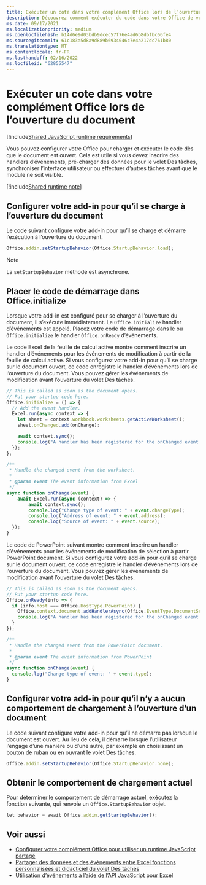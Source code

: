 ```yaml
---
title: Exécuter un cote dans votre complément Office lors de l’ouverture du document
description: Découvrez comment exécuter du code dans votre Office de votre add-in à l’ouverture du document.
ms.date: 09/17/2021
ms.localizationpriority: medium
ms.openlocfilehash: b14d6e9d03bdb9dcec57f76e4ad6b8dbfbc66fe4
ms.sourcegitcommit: 61c183a5d8a9d889b6934046c7e4a217dc761b80
ms.translationtype: MT
ms.contentlocale: fr-FR
ms.lasthandoff: 02/16/2022
ms.locfileid: "62855547"
---
```

# <a name="run-code-in-your-office-add-in-when-the-document-opens"></a>Exécuter un cote dans votre complément Office lors de l’ouverture du document

[!include[Shared JavaScript runtime requirements](../includes/shared-runtime-requirements-note.md)]

Vous pouvez configurer votre Office pour charger et exécuter le code dès que le document est ouvert. Cela est utile si vous devez inscrire des handlers d’événements, pré-charger des données pour le volet Des tâches, synchroniser l’interface utilisateur ou effectuer d’autres tâches avant que le module ne soit visible.

[!include[Shared runtime note](../includes/note-requires-shared-runtime.md)]

## <a name="configure-your-add-in-to-load-when-the-document-opens"></a>Configurer votre add-in pour qu’il se charge à l’ouverture du document

Le code suivant configure votre add-in pour qu’il se charge et démarre l’exécution à l’ouverture du document.

```JavaScript
Office.addin.setStartupBehavior(Office.StartupBehavior.load);
```

> [!NOTE]
> La `setStartupBehavior` méthode est asynchrone.

## <a name="place-startup-code-in-officeinitialize"></a>Placer le code de démarrage dans Office.initialize

Lorsque votre add-in est configuré pour se charger à l’ouverture du document, il s’exécute immédiatement. Le `Office.initialize` handler d’événements est appelé. Placez votre code de démarrage dans le ou `Office.initialize` le handler `Office.onReady` d’événements.

Le code Excel de la feuille de calcul active montre comment inscrire un handler d’événements pour les événements de modification à partir de la feuille de calcul active. Si vous configurez votre add-in pour qu’il se charge sur le document ouvert, ce code enregistre le handler d’événements lors de l’ouverture du document. Vous pouvez gérer les événements de modification avant l’ouverture du volet Des tâches.

```JavaScript
// This is called as soon as the document opens.
// Put your startup code here.
Office.initialize = () => {
  // Add the event handler.
  Excel.run(async context => {
    let sheet = context.workbook.worksheets.getActiveWorksheet();
    sheet.onChanged.add(onChange);

    await context.sync();
    console.log("A handler has been registered for the onChanged event.");
  });
};

/**
 * Handle the changed event from the worksheet.
 *
 * @param event The event information from Excel
 */
async function onChange(event) {
    await Excel.run(async (context) => {    
        await context.sync();
        console.log("Change type of event: " + event.changeType);
        console.log("Address of event: " + event.address);
        console.log("Source of event: " + event.source);
  });
}
```

Le code de PowerPoint suivant montre comment inscrire un handler d’événements pour les événements de modification de sélection à partir PowerPoint document. Si vous configurez votre add-in pour qu’il se charge sur le document ouvert, ce code enregistre le handler d’événements lors de l’ouverture du document. Vous pouvez gérer les événements de modification avant l’ouverture du volet Des tâches.

```JavaScript
// This is called as soon as the document opens.
// Put your startup code here.
Office.onReady(info => {
  if (info.host === Office.HostType.PowerPoint) {
    Office.context.document.addHandlerAsync(Office.EventType.DocumentSelectionChanged, onChange);
    console.log("A handler has been registered for the onChanged event.");
  }
});

/**
 * Handle the changed event from the PowerPoint document.
 *
 * @param event The event information from PowerPoint
 */
async function onChange(event) {
  console.log("Change type of event: " + event.type);
}
```

## <a name="configure-your-add-in-for-no-load-behavior-on-document-open"></a>Configurer votre add-in pour qu’il n’y a aucun comportement de chargement à l’ouverture d’un document

Le code suivant configure votre add-in pour qu’il ne démarre pas lorsque le document est ouvert. Au lieu de cela, il démarre lorsque l’utilisateur l’engage d’une manière ou d’une autre, par exemple en choisissant un bouton de ruban ou en ouvrant le volet Des tâches.

```JavaScript
Office.addin.setStartupBehavior(Office.StartupBehavior.none);
```

## <a name="get-the-current-load-behavior"></a>Obtenir le comportement de chargement actuel

Pour déterminer le comportement de démarrage actuel, exécutez la fonction suivante, qui renvoie un `Office.StartupBehavior` objet.

```JavaScript
let behavior = await Office.addin.getStartupBehavior();
```

## <a name="see-also"></a>Voir aussi

- [Configurer votre complément Office pour utiliser un runtime JavaScript partagé](configure-your-add-in-to-use-a-shared-runtime.md)
- [Partager des données et des événements entre Excel fonctions personnalisées et didacticiel du volet Des tâches](../tutorials/share-data-and-events-between-custom-functions-and-the-task-pane-tutorial.md)
- [Utilisation d’événements à l’aide de l’API JavaScript pour Excel](../excel/excel-add-ins-events.md)
